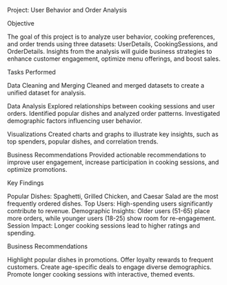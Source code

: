 Project: User Behavior and Order Analysis

Objective

The goal of this project is to analyze user behavior, cooking preferences, and order trends using three datasets: UserDetails, CookingSessions, and OrderDetails. Insights from the analysis will guide business strategies to enhance customer engagement, optimize menu offerings, and boost sales.

Tasks Performed

Data Cleaning and Merging
Cleaned and merged datasets to create a unified dataset for analysis.

Data Analysis
Explored relationships between cooking sessions and user orders.
Identified popular dishes and analyzed order patterns.
Investigated demographic factors influencing user behavior.

Visualizations
Created charts and graphs to illustrate key insights, such as top spenders, popular dishes, and correlation trends.

Business Recommendations
Provided actionable recommendations to improve user engagement, increase participation in cooking sessions, and optimize promotions.

Key Findings

Popular Dishes: Spaghetti, Grilled Chicken, and Caesar Salad are the most frequently ordered dishes.
Top Users: High-spending users significantly contribute to revenue.
Demographic Insights: Older users (51-65) place more orders, while younger users (18-25) show room for re-engagement.
Session Impact: Longer cooking sessions lead to higher ratings and spending.

Business Recommendations

Highlight popular dishes in promotions.
Offer loyalty rewards to frequent customers.
Create age-specific deals to engage diverse demographics.
Promote longer cooking sessions with interactive, themed events.
